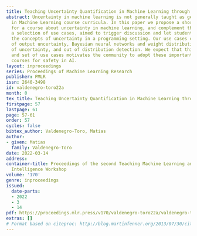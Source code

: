 ```yaml
---
title: Teaching Uncertainty Quantification in Machine Learning through Use Cases
abstract: Uncertainty in machine learning is not generally taught as general knowledge
  in Machine Learning course curricula. In this paper we propose a short curriculum
  for a course about uncertainty in machine learning, and complement the course with
  a selection of use cases, aimed to trigger discussion and let students play with
  the concepts of uncertainty in a programming setting. Our use cases cover the concept
  of output uncertainty, Bayesian neural networks and weight distributions, sources
  of uncertainty, and out of distribution detection. We expect that this curriculum
  and set of use cases motivates the community to adopt these important concepts into
  courses for safety in AI.
layout: inproceedings
series: Proceedings of Machine Learning Research
publisher: PMLR
issn: 2640-3498
id: valdenegro-toro22a
month: 0
tex_title: Teaching Uncertainty Quantification in Machine Learning through Use Cases
firstpage: 57
lastpage: 61
page: 57-61
order: 57
cycles: false
bibtex_author: Valdenegro-Toro, Matias
author:
- given: Matias
  family: Valdenegro-Toro
date: 2022-03-14
address:
container-title: Proceedings of the second Teaching Machine Learning and Artificial
  Intelligence Workshop
volume: '170'
genre: inproceedings
issued:
  date-parts:
  - 2022
  - 3
  - 14
pdf: https://proceedings.mlr.press/v170/valdenegro-toro22a/valdenegro-toro22a.pdf
extras: []
# Format based on citeproc: http://blog.martinfenner.org/2013/07/30/citeproc-yaml-for-bibliographies/
---
```

